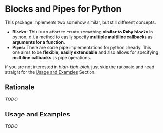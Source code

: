 # Blocks and Pipes for Python

This package implements two somehow similar, but still different concepts.

- **Blocks:** This is an effort to create something **similar to Ruby blocks** in
  python, d.i. a method to easily specify **multiple multiline callbacks** as
  **arguments for a function**.
- **Pipes:** There are some pipe implementations for python already. This one
  aims to be **flexible, easily extendable** and also allows for specifying
  **multiline callbacks** as pipe operations.

If you are not interested in *blah-blah-blah*, just skip the rationale and head
straight for the [Usage and Examples](#usage-and-examples) Section.

## Rationale

*TODO*

## Usage and Examples

*TODO*
